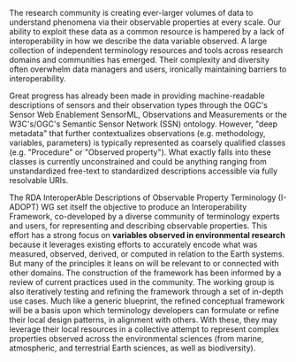<p>The research community is creating ever-larger volumes of data to understand phenomena via their observable properties at every scale. Our ability to exploit these data as a common resource is hampered by a lack of interoperability in how we describe the data variable observed. A large collection of independent terminology resources and tools across research domains and communities has emerged. Their complexity and diversity often overwhelm data managers and users, ironically maintaining barriers to interoperability.</p>

<p>Great progress has already been made in providing machine-readable descriptions of sensors and their observation types through the OGC's Sensor Web Enablement SensorML, Observations and Measurements or the W3C's/OGC's Semantic Sensor Network (SSN) ontology. However, "deep metadata" that further contextualizes observations (e.g. methodology, variables, parameters) is typically represented as coarsely qualified classes (e.g. "Procedure" or "Observed property"). What exactly falls into these classes is currently unconstrained and could be anything ranging from unstandardized free-text to standardized descriptions accessible via fully resolvable URIs.</p>

<p>The RDA InteroperAble Descriptions of Observable Property Terminology (I-ADOPT) WG set itself the objective to produce an Interoperability Framework, co-developed by a diverse community of terminology experts and users, for representing and describing observable properties. This effort has a strong focus on <b>variables observed in environmental research</b> because it leverages existing efforts to accurately encode what was measured, observed, derived, or computed in relation to the Earth systems. But many of the principles it leans on will be relevant to or connected with other domains. The construction of the framework has been informed by a review of current practices used in the community. The working group is also iteratively testing and refining the framework through a set of in-depth use cases. Much like a generic blueprint, the refined conceptual framework will be a basis upon which terminology developers can formulate or refine their local design patterns, in alignment with others. With these, they may leverage their local resources in a collective attempt to represent complex properties observed across the environmental sciences (from marine, atmospheric, and terrestrial Earth sciences, as well as biodiversity).</p>
